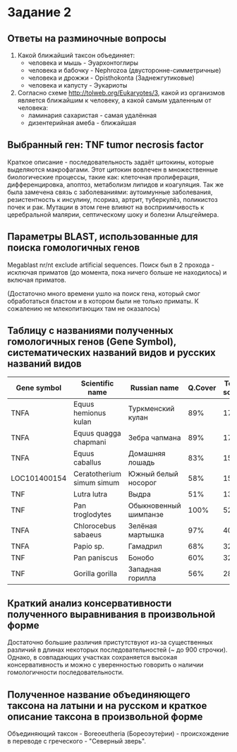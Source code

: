 # Задание 2


## Ответы на разминочные вопросы
1. Какой ближайший таксон объединяет:
    - человека и мышь - Эуархонтоглиры 
    - человека и бабочку - Nephrozoa (двусторонне-симметричные)
    - человека и дрожжи - Opisthokonta (Заднежгутиковые)
    - человека и капусту - Эукариоты
2. Согласно схеме http://tolweb.org/Eukaryotes/3, какой из организмов
является ближайшим к человеку, а какой самым удаленным от человека:
    - ламинария сахаристая - самая удалённая
    - дизентерийная амеба - ближайшая

## Выбранный ген: TNF tumor necrosis factor
Краткое описание - последовательность задаёт цитокины, которые выделяются макрофагами. Этот цитокин вовлечен в множественные биологические процессы, такие как: клеточная пролиферация, дифференцировка, апоптоз, метаболизм липидов и коагуляция. Так же была замечена связь с заболеваниями: аутоимунные заболевания, резистентность к инсулину, псориаз, артрит, туберкулёз, поликистоз почек и рак. Мутации в этом гене влияют на восприимчивость к церебральной малярии, септическому шоку и болезни Альцгеймера.
## Параметры BLAST, использованные для поиска гомологичных генов
Megablast nr/nt exclude artificial sequences. Поиск был в 2 прохода - исключая приматов (до момента, пока ничего больше не находилось) и включая приматов.

(Достаточно много времени ушло на поиск гена, который смог обработаться бластом и в котором были не только приматы. К сожалению не млекопитающих там не оказалось)
## Таблицу с названиями полученных гомологичных генов (Gene Symbol), систематических названий видов и русских названий видов
| Gene symbol  | Scientific name           | Russian name          | Q.Cover | Total score |
|--------------|---------------------------|-----------------------|---------|-------------|
| TNFA         | Equus hemionus kulan      | Туркменский кулан     | 89%     | 1784        |
| TNFA         | Equus quagga chapmani     | Зебра чапмана         | 89%     | 1754        |
| TNFA         | Equus caballus            | Домашняя лошадь       | 83%     | 1573        |
| LOC101400154 | Ceratotherium simum simum | Южный белый носорог   | 58%     | 1532        |
| TNF          | Lutra lutra               | Выдра                 | 51%     | 1312        |
| TNF          | Pan troglodytes           | Обыкновенный шимпанзе | 100%    | 5226        |
| TNFA         | Chlorocebus sabaeus       | Зелёная мартышка      | 97%     | 4086        |
| TNFA         | Papio sp.                 | Гамадрил              | 68%     | 3235        |
| TNF          | Pan paniscus              | Бонобо                | 60%     | 3209        |
| TNF          | Gorilla gorilla           | Западная горилла      | 56%     | 2896        |
## Краткий анализ консервативности полученного выравнивания в произвольной форме
Достаточно большие различия пристутствуют из-за существенных различий в длинах некоторых последовательностей (~ до 900 строчки). Однако, в совпадающих участках сохраняется высокая консервативность и можно с уверенностью говорить о наличии гомологичности последовательности.
## Полученное название объединяющего таксона на латыни и на русском и краткое описание таксона в произвольной форме
Объединяющий таксон - Boreoeutheria (Бореоэуте́рии) - происхождение в переводе с греческого - "Северный зверь". 